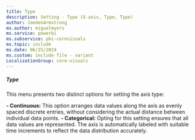 ```yaml
---
title: Type
description: Setting - Type (X-axis, Type, Type)
author: JaedenArmstrong
ms.author: miguelmyers
ms.service: powerbi
ms.subservice: pbi-corevisuals
ms.topic: include
ms.date: 06/25/2024
ms.custom: include file - variant
LocalizationGroup: core-visuals
---
```

##### Type

This menu presents two distinct options for setting the axis type:

**- Continuous:** This option arranges data values along the axis as evenly spaced discrete entries, without considering the actual distance between individual data points.
**- Categorical:** Opting for this setting ensures that all data values are represented. The axis is automatically labeled with suitable time increments to reflect the data distribution accurately.
